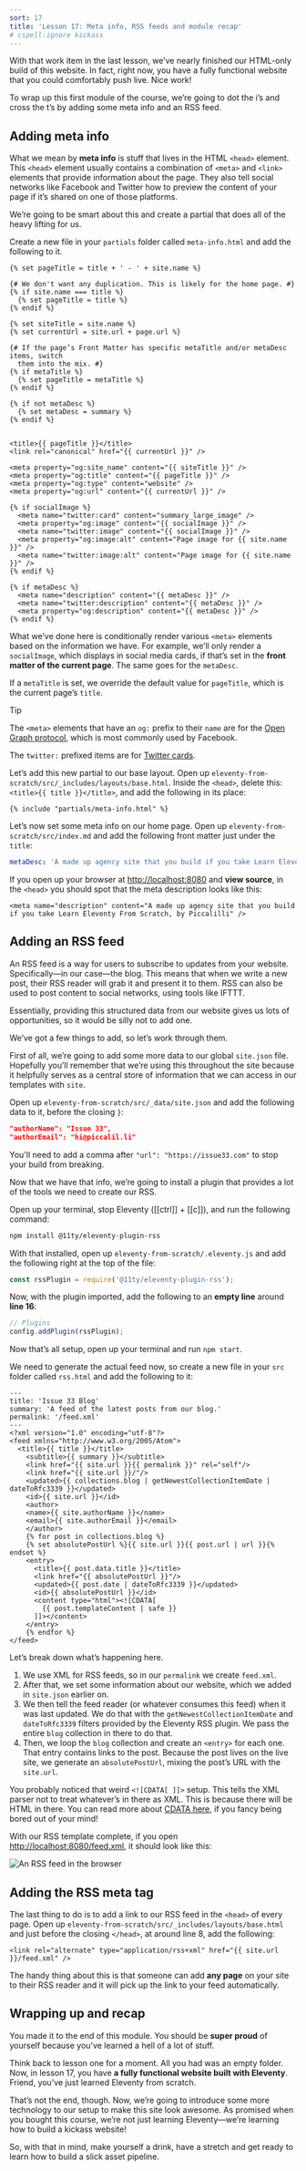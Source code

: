 ```yaml
---
sort: 17
title: 'Lesson 17: Meta info, RSS feeds and module recap'
# cspell:ignore kickass
---
```


With that work item in the last lesson, we’ve nearly finished our HTML-only build of this website. In fact, right now, you have a fully functional website that you could comfortably push live. Nice work!

To wrap up this first module of the course, we’re going to dot the i’s and cross the t’s by adding some meta info and an RSS feed.

## Adding meta info

What we mean by **meta info** is stuff that lives in the HTML `<head>` element. This `<head>` element usually contains a combination of `<meta>` and `<link>` elements that provide information about the page. They also tell social networks like Facebook and Twitter how to preview the content of your page if it’s shared on one of those platforms.

We’re going to be smart about this and create a partial that does all of the heavy lifting for us.

Create a new file in your `partials` folder called `meta-info.html` and add the following to it.

<!-- prettier-ignore -->
```njk
{% set pageTitle = title + ' - ' + site.name %}

{# We don't want any duplication. This is likely for the home page. #}
{% if site.name === title %} 
  {% set pageTitle = title %}
{% endif %}

{% set siteTitle = site.name %}
{% set currentUrl = site.url + page.url %}

{# If the page’s Front Matter has specific metaTitle and/or metaDesc items, switch 
  them into the mix. #}
{% if metaTitle %}
  {% set pageTitle = metaTitle %}
{% endif %}

{% if not metaDesc %}
  {% set metaDesc = summary %}
{% endif %}


<title>{{ pageTitle }}</title>
<link rel="canonical" href="{{ currentUrl }}" />

<meta property="og:site_name" content="{{ siteTitle }}" />
<meta property="og:title" content="{{ pageTitle }}" />
<meta property="og:type" content="website" />
<meta property="og:url" content="{{ currentUrl }}" />

{% if socialImage %}
  <meta name="twitter:card" content="summary_large_image" />
  <meta property="og:image" content="{{ socialImage }}" />
  <meta name="twitter:image" content="{{ socialImage }}" />
  <meta property="og:image:alt" content="Page image for {{ site.name }}" />
  <meta name="twitter:image:alt" content="Page image for {{ site.name }}" />
{% endif %}

{% if metaDesc %}
  <meta name="description" content="{{ metaDesc }}" />
  <meta name="twitter:description" content="{{ metaDesc }}" />
  <meta property="og:description" content="{{ metaDesc }}" />
{% endif %}
```

What we’ve done here is conditionally render various `<meta>` elements based on the information we have. For example, we’ll only render a `socialImage`, which displays in social media cards, if that’s set in the **front matter of the current page**. The same goes for the `metaDesc`.

If a `metaTitle` is set, we override the default value for `pageTitle`, which is the current page’s `title`.

> [!TIP]
> The `<meta>` elements that have an `og:` prefix to their `name` are for the [Open Graph protocol](https://ogp.me/), which is most commonly used by Facebook.
>
> The `twitter:` prefixed items are for [Twitter cards](https://developer.twitter.com/en/docs/tweets/optimize-with-cards/guides/getting-started).

Let’s add this new partial to our base layout. Open up `eleventy-from-scratch/src/_includes/layouts/base.html`. Inside the `<head>`, delete this: `<title>{{ title }}</title>`, and add the following in its place:

```njk
{% include "partials/meta-info.html" %}
```

Let’s now set some meta info on our home page. Open up `eleventy-from-scratch/src/index.md` and add the following front matter just under the `title`:

```yaml
metaDesc: 'A made up agency site that you build if you take Learn Eleventy From Scratch, by Piccalilli'
```

If you open up your browser at <http://localhost:8080> and **view source**, in the `<head>` you should spot that the meta description looks like this:

<!-- prettier-ignore -->
```njk
<meta name="description" content="A made up agency site that you build if you take Learn Eleventy From Scratch, by Piccalilli" />
```

## Adding an RSS feed

An RSS feed is a way for users to subscribe to updates from your website. Specifically—in our case—the blog. This means that when we write a new post, their RSS reader will grab it and present it to them. RSS can also be used to post content to social networks, using tools like IFTTT.

Essentially, providing this structured data from our website gives us lots of opportunities, so it would be silly not to add one.

We’ve got a few things to add, so let’s work through them.

First of all, we’re going to add some more data to our global `site.json` file. Hopefully you’ll remember that we’re using this throughout the site because it helpfully serves as a central store of information that we can access in our templates with `site`.

Open up `eleventy-from-scratch/src/_data/site.json` and add the following data to it, before the closing `}`:

```json
"authorName": "Issue 33",
"authorEmail": "hi@piccalil.li"
```

You'll need to add a comma after `"url": "https://issue33.com"` to stop your build from breaking.

Now that we have that info, we’re going to install a plugin that provides a lot of the tools we need to create our RSS.

Open up your terminal, stop Eleventy ([[ctrl]] + [[c]]), and run the following command:

```sh
npm install @11ty/eleventy-plugin-rss
```

With that installed, open up `eleventy-from-scratch/.eleventy.js` and add the following right at the top of the file:

```js
const rssPlugin = require('@11ty/eleventy-plugin-rss');
```

Now, with the plugin imported, add the following to an **empty line** around **line 16**:

```js
// Plugins
config.addPlugin(rssPlugin);
```

Now that’s all setup, open up your terminal and run `npm start`.

We need to generate the actual feed now, so create a new file in your `src` folder called `rss.html` and add the following to it:

<!-- prettier-ignore -->
```njk
---
title: 'Issue 33 Blog'
summary: 'A feed of the latest posts from our blog.'
permalink: '/feed.xml'
---
<?xml version="1.0" encoding="utf-8"?>
<feed xmlns="http://www.w3.org/2005/Atom">
  <title>{{ title }}</title>
	<subtitle>{{ summary }}</subtitle>
	<link href="{{ site.url }}{{ permalink }}" rel="self"/>
	<link href="{{ site.url }}/"/>
	<updated>{{ collections.blog | getNewestCollectionItemDate | dateToRfc3339 }}</updated>
	<id>{{ site.url }}</id>
	<author>
    <name>{{ site.authorName }}</name>
    <email>{{ site.authorEmail }}</email>
	</author>
	{% for post in collections.blog %}
    {% set absolutePostUrl %}{{ site.url }}{{ post.url | url }}{% endset %}
    <entry>
      <title>{{ post.data.title }}</title>
      <link href="{{ absolutePostUrl }}"/>
      <updated>{{ post.date | dateToRfc3339 }}</updated>
      <id>{{ absolutePostUrl }}</id>
      <content type="html"><![CDATA[
        {{ post.templateContent | safe }}
      ]]></content>
    </entry>
	{% endfor %}
</feed>
```

Let’s break down what’s happening here.

1. We use XML for RSS feeds, so in our `permalink` we create `feed.xml`.
2. After that, we set some information about our website, which we added in `site.json` earlier on.
3. We then tell the feed reader (or whatever consumes this feed) when it was last updated. We do that with the `getNewestCollectionItemDate` and `dateToRfc3339` filters provided by the Eleventy RSS plugin. We pass the entire `blog` collection in there to do that.
4. Then, we loop the `blog` collection and create an `<entry>` for each one. That entry contains links to the post. Because the post lives on the live site, we generate an `absolutePostUrl`, mixing the post’s URL with the `site.url`.

You probably noticed that weird `<![CDATA[ ]]>` setup. This tells the XML parser not to treat whatever’s in there as XML. This is because there will be HTML in there. You can read more about [CDATA here](https://en.wikipedia.org/wiki/CDATA), if you fancy being bored out of your mind!

With our RSS template complete, if you open <http://localhost:8080/feed.xml>, it should look like this:

![An RSS feed in the browser](/images/ss-rss.jpg)

## Adding the RSS meta tag

The last thing to do is to add a link to our RSS feed in the `<head>` of every page. Open up `eleventy-from-scratch/src/_includes/layouts/base.html` and just before the closing `</head>`, at around line 8, add the following:

```njk
<link rel="alternate" type="application/rss+xml" href="{{ site.url }}/feed.xml" />
```

The handy thing about this is that someone can add **any page** on your site to their RSS reader and it will pick up the link to your feed automatically.

## Wrapping up and recap

You made it to the end of this module. You should be **super proud** of yourself because you’ve learned a hell of a lot of stuff.

Think back to lesson one for a moment. All you had was an empty folder. Now, in lesson 17, you have **a fully functional website built with Eleventy**. Friend, you’ve just learned Eleventy from scratch.

That’s not the end, though. Now, we’re going to introduce some more technology to our setup to make this site look awesome. As promised when you bought this course, we’re not just learning Eleventy—we’re learning how to build a kickass website!

So, with that in mind, make yourself a drink, have a stretch and get ready to learn how to build a slick asset pipeline.
